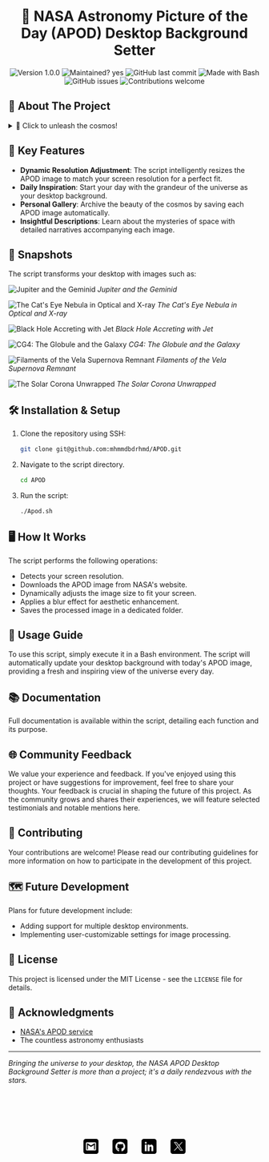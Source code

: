 
<h1 align="center">🌌 NASA Astronomy Picture of the Day (APOD) Desktop Background Setter</h1>

<p align="center">
  <img src="https://img.shields.io/badge/Version-1.0.0-blue.svg" alt="Version 1.0.0">
  <img src="https://img.shields.io/badge/Maintained%3F-yes-green.svg" alt="Maintained? yes">
  <img src="https://img.shields.io/github/last-commit/mhmmdbdrhmd/APOD.svg" alt="GitHub last commit">
  <img src="https://img.shields.io/badge/Made%20with-Bash-1f425f.svg" alt="Made with Bash">
  <img src="https://img.shields.io/github/issues/mhmmdbdrhmd/APOD.svg" alt="GitHub issues">
  <img src="https://img.shields.io/badge/Contributions-welcome-orange.svg" alt="Contributions welcome">
</p>

## 🚀 About The Project
<details>
<summary>🌠 Click to unleash the cosmos!</summary>
<br>
This ambitious project bridges the gap between the celestial wonders of the universe and your personal workspace. By harnessing the power of NASA's APOD API, it brings the cosmos closer to home, delivering a daily dose of the awe-inspiring vistas of space straight to your desktop.
</details>

## 🎇 Key Features
- **Dynamic Resolution Adjustment**: The script intelligently resizes the APOD image to match your screen resolution for a perfect fit.
- **Daily Inspiration**: Start your day with the grandeur of the universe as your desktop background.
- **Personal Gallery**: Archive the beauty of the cosmos by saving each APOD image automatically.
- **Insightful Descriptions**: Learn about the mysteries of space with detailed narratives accompanying each image.

## 📸 Snapshots
The script transforms your desktop with images such as:

![ Jupiter and the Geminid ](https://github.com/mhmmdbdrhmd/APOD/assets/29101930/a6e3b62b-77de-4c50-a995-0934d6593693)
*Jupiter and the Geminid*

![ The Cat's Eye Nebula in Optical and X-ray ](https://github.com/mhmmdbdrhmd/APOD/assets/29101930/34eaa7a1-ebff-45ef-83a0-b71b2953dafb)
*The Cat's Eye Nebula in Optical and X-ray*

![ Black Hole Accreting with Jet ](https://github.com/mhmmdbdrhmd/APOD/assets/29101930/0d9d10d3-0f0f-48c0-9dbe-1b1cf2a7fa98)
*Black Hole Accreting with Jet*

![ CG4: The Globule and the Galaxy ](https://github.com/mhmmdbdrhmd/APOD/assets/29101930/3c93877e-2088-4485-a83e-bef020aff03c)
*CG4: The Globule and the Galaxy*

![ Filaments of the Vela Supernova Remnant ](https://github.com/mhmmdbdrhmd/APOD/assets/29101930/6fd6f0e9-8c1c-44e1-b14f-5c82997b7dcb)
*Filaments of the Vela Supernova Remnant*

![The Solar Corona Unwrapped](https://github.com/mhmmdbdrhmd/APOD/assets/29101930/449d169c-96ea-4b5b-9173-34a8cf612b73)
*The Solar Corona Unwrapped*




## 🛠️ Installation & Setup
1. Clone the repository using SSH:
   ```sh
   git clone git@github.com:mhmmdbdrhmd/APOD.git
   ```
2. Navigate to the script directory.
   ```sh
   cd APOD
   ```
4. Run the script:
   ```sh
   ./Apod.sh
   ```

## 🖥️ How It Works
The script performs the following operations:
- Detects your screen resolution.
- Downloads the APOD image from NASA's website.
- Dynamically adjusts the image size to fit your screen.
- Applies a blur effect for aesthetic enhancement.
- Saves the processed image in a dedicated folder.

## 🌟 Usage Guide
To use this script, simply execute it in a Bash environment. The script will automatically update your desktop background with today's APOD image, providing a fresh and inspiring view of the universe every day.

## 📚 Documentation
Full documentation is available within the script, detailing each function and its purpose.

## 🌐 Community Feedback
We value your experience and feedback. If you've enjoyed using this project or have suggestions for improvement, feel free to share your thoughts. Your feedback is crucial in shaping the future of this project. As the community grows and shares their experiences, we will feature selected testimonials and notable mentions here.

## 🤝 Contributing
Your contributions are welcome! Please read our contributing guidelines for more information on how to participate in the development of this project.

## 🗺️ Future Development
Plans for future development include:
- Adding support for multiple desktop environments.
- Implementing user-customizable settings for image processing.

## 📃 License
This project is licensed under the MIT License - see the `LICENSE` file for details.

## 💫 Acknowledgments
- [NASA's APOD service](https://apod.nasa.gov/apod/astropix.html)
- The countless astronomy enthusiasts

---
*Bringing the universe to your desktop, the NASA APOD Desktop Background Setter is more than a project; it's a daily rendezvous with the stars.*

 ##
  <br>     
  
  </div>
  </div>

 <br><br>

<div align="center">
<div align="center"><p align="center">
    &nbsp;&nbsp;&nbsp;&nbsp;&nbsp;
    <a href="mhmmdbdrhmd@gmail.com" style="text-decoration: none;" alt="Email">
        <img src="https://github.com/mhmmdbdrhmd/Data/blob/main/Icons/ICON%20_Black%20-%20GMail.png" width="6%" />
    </a>&nbsp;&nbsp;&nbsp;&nbsp;&nbsp;
    <a href="https://github.com/mhmmdbdrhmd" style="text-decoration: none;" alt="GitHub">
        <img src="https://github.com/mhmmdbdrhmd/Data/blob/main/Icons/ICON%20_Black-%20Github.png" width="6%" />
    </a>&nbsp;&nbsp;&nbsp;&nbsp;&nbsp;
    <a href="https://www.linkedin.com/in/mohamad-badri-ahmadi-aa2a1a8a?original_referer=https%3A%2F%2Fwww.google.com%2F" style="text-decoration: none;" alt="LinkedIn">
        <img src="https://github.com/mhmmdbdrhmd/Data/blob/main/Icons/ICON%20_Black%20-%20Linkding.png" width="6%" />
    </a>&nbsp;&nbsp;&nbsp;&nbsp;&nbsp;
  <a href="https://twitter.com/mhmmdbdrhmd" style="text-decoration: none;" alt="Twitter">
        <img src="https://github.com/mhmmdbdrhmd/Data/blob/main/Icons/ICON%20_Black%20-%20Twitter%20X.png" width="6%"/>
    </a>
    &nbsp;&nbsp;&nbsp;&nbsp;&nbsp;
</div>
</div>

